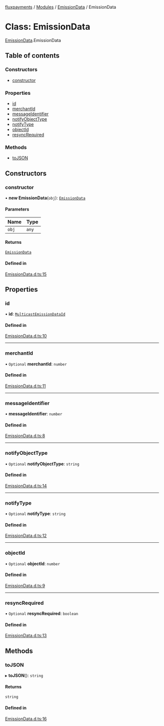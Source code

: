 [fluxpayments](../README.md) / [Modules](../modules.md) / [EmissionData](../modules/EmissionData.md) / EmissionData

# Class: EmissionData

[EmissionData](../modules/EmissionData.md).EmissionData

## Table of contents

### Constructors

- [constructor](EmissionData.EmissionData.md#constructor)

### Properties

- [id](EmissionData.EmissionData.md#id)
- [merchantId](EmissionData.EmissionData.md#merchantid)
- [messageIdentifier](EmissionData.EmissionData.md#messageidentifier)
- [notifyObjectType](EmissionData.EmissionData.md#notifyobjecttype)
- [notifyType](EmissionData.EmissionData.md#notifytype)
- [objectId](EmissionData.EmissionData.md#objectid)
- [resyncRequired](EmissionData.EmissionData.md#resyncrequired)

### Methods

- [toJSON](EmissionData.EmissionData.md#tojson)

## Constructors

### constructor

• **new EmissionData**(`obj`): [`EmissionData`](EmissionData.EmissionData.md)

#### Parameters

| Name | Type |
| :------ | :------ |
| `obj` | `any` |

#### Returns

[`EmissionData`](EmissionData.EmissionData.md)

#### Defined in

[EmissionData.d.ts:15](https://github.com/fluxpayments1/fluxpayments_api_ts/blob/02fe54601b807ae6d5ad2b436c6d67cf38e1566f/src/types/flux_types/EmissionData.d.ts#L15)

## Properties

### id

• **id**: [`MulticastEmissionDataId`](EmissionData.MulticastEmissionDataId.md)

#### Defined in

[EmissionData.d.ts:10](https://github.com/fluxpayments1/fluxpayments_api_ts/blob/02fe54601b807ae6d5ad2b436c6d67cf38e1566f/src/types/flux_types/EmissionData.d.ts#L10)

___

### merchantId

• `Optional` **merchantId**: `number`

#### Defined in

[EmissionData.d.ts:11](https://github.com/fluxpayments1/fluxpayments_api_ts/blob/02fe54601b807ae6d5ad2b436c6d67cf38e1566f/src/types/flux_types/EmissionData.d.ts#L11)

___

### messageIdentifier

• **messageIdentifier**: `number`

#### Defined in

[EmissionData.d.ts:8](https://github.com/fluxpayments1/fluxpayments_api_ts/blob/02fe54601b807ae6d5ad2b436c6d67cf38e1566f/src/types/flux_types/EmissionData.d.ts#L8)

___

### notifyObjectType

• `Optional` **notifyObjectType**: `string`

#### Defined in

[EmissionData.d.ts:14](https://github.com/fluxpayments1/fluxpayments_api_ts/blob/02fe54601b807ae6d5ad2b436c6d67cf38e1566f/src/types/flux_types/EmissionData.d.ts#L14)

___

### notifyType

• `Optional` **notifyType**: `string`

#### Defined in

[EmissionData.d.ts:12](https://github.com/fluxpayments1/fluxpayments_api_ts/blob/02fe54601b807ae6d5ad2b436c6d67cf38e1566f/src/types/flux_types/EmissionData.d.ts#L12)

___

### objectId

• `Optional` **objectId**: `number`

#### Defined in

[EmissionData.d.ts:9](https://github.com/fluxpayments1/fluxpayments_api_ts/blob/02fe54601b807ae6d5ad2b436c6d67cf38e1566f/src/types/flux_types/EmissionData.d.ts#L9)

___

### resyncRequired

• `Optional` **resyncRequired**: `boolean`

#### Defined in

[EmissionData.d.ts:13](https://github.com/fluxpayments1/fluxpayments_api_ts/blob/02fe54601b807ae6d5ad2b436c6d67cf38e1566f/src/types/flux_types/EmissionData.d.ts#L13)

## Methods

### toJSON

▸ **toJSON**(): `string`

#### Returns

`string`

#### Defined in

[EmissionData.d.ts:16](https://github.com/fluxpayments1/fluxpayments_api_ts/blob/02fe54601b807ae6d5ad2b436c6d67cf38e1566f/src/types/flux_types/EmissionData.d.ts#L16)
